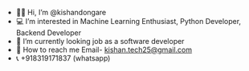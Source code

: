 - 👩‍💻 Hi, I’m @kishandongare
- 💻 I’m interested in Machine Learning Enthusiast, Python Developer, Backend Developer
- 📱  I’m currently looking job as a software developer
- 📧 How to reach me Email- kishan.tech25@gmail.com
- 📞 +918319171837 (whatsapp)
<!---
kishandongare/kishandongare is a ✨ special ✨ repository because its `README.md` (this file) appears on your GitHub profile.
You can click the Preview link to take a look at your changes.
--->
